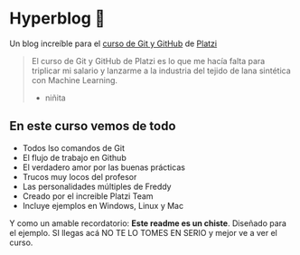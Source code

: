 # Hyperblog 💚
Un blog increíble para el [curso de Git y GitHub](http://https://platzi.com/cursos/git-github/ "curso de Git y GitHub") de [Platzi](httphttps://platzi.com "Platzi")
> El curso de Git y GitHub de Platzi es lo que me hacía falta para triplicar mi salario y lanzarme a la industria del tejido de lana sintética con Machine Learning.
> * niñita

## En este curso vemos de todo
* Todos lso comandos de Git
* El flujo de trabajo en Github
* El verdadero amor por las buenas prácticas
* Trucos muy locos del profesor
* Las personalidades múltiples de Freddy
* Creado por el increible Platzi Team
* Incluye ejemplos en Windows, Linux y Mac

Y como un amable recordatorio: **Este readme es un chiste**. Diseñado para el ejemplo. SI llegas acá NO TE LO TOMES EN SERIO y mejor ve a ver el curso.